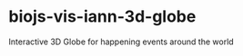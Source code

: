 biojs-vis-iann-3d-globe
=======================

Interactive 3D Globe for happening events around the world

